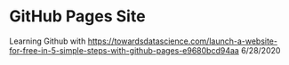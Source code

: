 # GitHub Pages Site
Learning Github with https://towardsdatascience.com/launch-a-website-for-free-in-5-simple-steps-with-github-pages-e9680bcd94aa
6/28/2020

